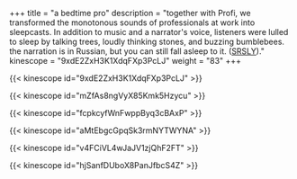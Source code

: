+++
title = "a bedtime pro"
description = "together with Profi, we transformed the monotonous sounds of professionals at work into sleepcasts. In addition to music and a narrator's voice, listeners were lulled to sleep by talking trees, loudly thinking stones, and buzzing bumblebees. the narration is in Russian, but you can still fall asleep to it. ([SRSLY](https://web.archive.org/web/20231001090919/https://srsly.ru/article/show/22581/))."
kinescope = "9xdE2ZxH3K1XdqFXp3PcLJ"
weight = "83"
+++

{{< kinescope id="9xdE2ZxH3K1XdqFXp3PcLJ" >}}

{{< kinescope id="mZfAs8ngVyX85Kmk5Hzycu" >}}

{{< kinescope id="fcpkcyfWnFwppByq3cBAxP" >}}

{{< kinescope id="aMtEbgcGpqSk3rmNYTWYNA" >}}

{{< kinescope id="v4FCiVL4wJaJV1zjQhF2FT" >}}

{{< kinescope id="hjSanfDUboX8PanJfbcS4Z" >}}